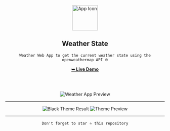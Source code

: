 <div align="center">

  
  <img src="icons/favicon.svg" alt="App Icon" width="80"/>
  <h2 align="center">Weather State</h2>

 `Weather Web App to get the current weather state using the openweathermap API 🌐`

  <a href="https://weatherstate.vercel.app/"><strong>➥ Live Demo</strong></a>

  <br><br>

  <img src="icons/weather-app.png" alt="Weather App Preview"/>
  <hr>

  <img src="icons/black-result.png" alt="Black Theme Result"/>

  <img src="icons/theme.png" alt="Theme Preview"/>
  <hr>

  `Don't forget to star ⭐ this repository`

</div>
